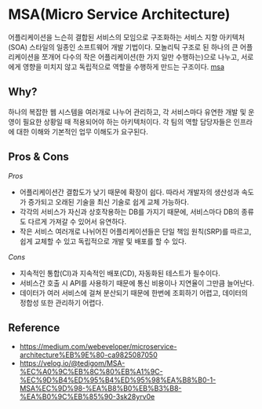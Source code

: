 # MSA(Micro Service Architecture)
어플리케이션을 느슨히 결합된 서비스의 모임으로 구조화하는 서비스 지향 아키텍처(SOA) 스타일의 일종인 소프트웨어 개발 기법이다. 모놀리틱 구조로 된 하나의 큰 어플리케이션을 쪼개어 다수의 작은 어플리케이션(한 가지 일만 수행하는)으로 나누고, 서로에게 영향을 미치지 않고 독립적으로 역할을 수행하게 만드는 구조이다.
[msa](https://github.com/mataeLee/Study-Tech/blob/master/resource/msa.png)
## Why?
하나의 복잡한 웹 시스템을 여러개로 나누어 관리하고, 각 서비스마다 유연한 개발 및 운영이 필요한 상황일 때 적용되어야 하는 아키텍처이다. 각 팀의 역할 담당자들은 인프라에 대한 이해와 기본적인 업무 이해도가 요구된다. 

## Pros & Cons
_Pros_  
- 어플리케이션간 결합도가 낮기 때문에 확장이 쉽다. 따라서 개발자의 생산성과 속도가 증가되고 오래된 기술을 최신 기술로 쉽게 교체 가능하다.  
- 각각의 서비스가 자신과 상호작용하는 DB를 가지기 때문에, 서비스마다 DB의 종류도 다르게 가져갈 수 있어서 유연하다. 
- 작은 서비스 여러개로 나뉘어진 어플리케이션들은 단일 책임 원칙(SRP)를 따르고, 쉽게 교체할 수 있고 독립적으로 개발 및 배포를 할 수 있다.  
  
_Cons_  
- 지속적인 통합(CI)과 지속적인 배포(CD), 자동화된 테스트가 필수이다.
- 서비스간 호출 시 API를 사용하기 때문에 통신 비용이나 지연율이 그만큼 늘어난다.
- 데이터가 여러 서비스에 걸쳐 분산되기 때문에 한번에 조회하기 어렵고, 데이터의 정합성 또한 관리하기 어렵다.
  
## Reference
- https://medium.com/webeveloper/microservice-architecture%EB%9E%80-ca9825087050
- https://velog.io/@tedigom/MSA-%EC%A0%9C%EB%8C%80%EB%A1%9C-%EC%9D%B4%ED%95%B4%ED%95%98%EA%B8%B0-1-MSA%EC%9D%98-%EA%B8%B0%EB%B3%B8-%EA%B0%9C%EB%85%90-3sk28yrv0e
